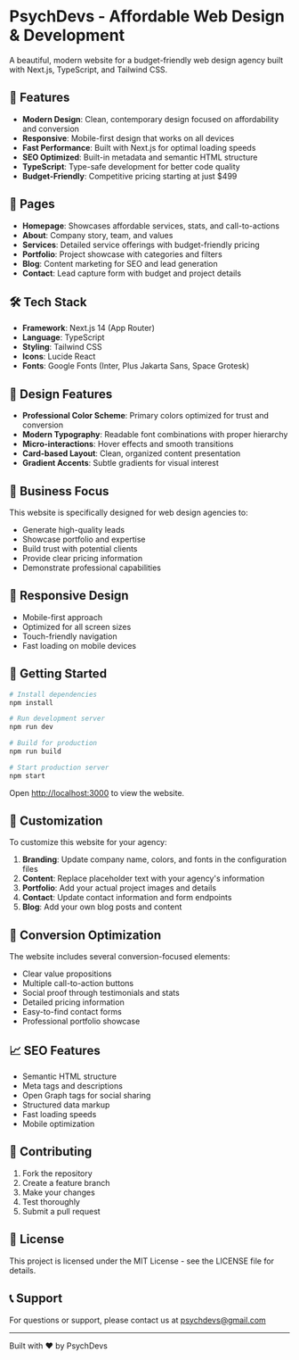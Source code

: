 # PsychDevs - Affordable Web Design & Development

A beautiful, modern website for a budget-friendly web design agency built with Next.js, TypeScript, and Tailwind CSS.

## 🚀 Features

-   **Modern Design**: Clean, contemporary design focused on affordability and conversion
-   **Responsive**: Mobile-first design that works on all devices
-   **Fast Performance**: Built with Next.js for optimal loading speeds
-   **SEO Optimized**: Built-in metadata and semantic HTML structure
-   **TypeScript**: Type-safe development for better code quality
-   **Budget-Friendly**: Competitive pricing starting at just $499

## 📄 Pages

-   **Homepage**: Showcases affordable services, stats, and call-to-actions
-   **About**: Company story, team, and values
-   **Services**: Detailed service offerings with budget-friendly pricing
-   **Portfolio**: Project showcase with categories and filters
-   **Blog**: Content marketing for SEO and lead generation
-   **Contact**: Lead capture form with budget and project details

## 🛠 Tech Stack

-   **Framework**: Next.js 14 (App Router)
-   **Language**: TypeScript
-   **Styling**: Tailwind CSS
-   **Icons**: Lucide React
-   **Fonts**: Google Fonts (Inter, Plus Jakarta Sans, Space Grotesk)

## 🎨 Design Features

-   **Professional Color Scheme**: Primary colors optimized for trust and conversion
-   **Modern Typography**: Readable font combinations with proper hierarchy
-   **Micro-interactions**: Hover effects and smooth transitions
-   **Card-based Layout**: Clean, organized content presentation
-   **Gradient Accents**: Subtle gradients for visual interest

## 💼 Business Focus

This website is specifically designed for web design agencies to:

-   Generate high-quality leads
-   Showcase portfolio and expertise
-   Build trust with potential clients
-   Provide clear pricing information
-   Demonstrate professional capabilities

## 📱 Responsive Design

-   Mobile-first approach
-   Optimized for all screen sizes
-   Touch-friendly navigation
-   Fast loading on mobile devices

## 🔧 Getting Started

```bash
# Install dependencies
npm install

# Run development server
npm run dev

# Build for production
npm run build

# Start production server
npm start
```

Open [http://localhost:3000](http://localhost:3000) to view the website.

## 📝 Customization

To customize this website for your agency:

1. **Branding**: Update company name, colors, and fonts in the configuration files
2. **Content**: Replace placeholder text with your agency's information
3. **Portfolio**: Add your actual project images and details
4. **Contact**: Update contact information and form endpoints
5. **Blog**: Add your own blog posts and content

## 🎯 Conversion Optimization

The website includes several conversion-focused elements:

-   Clear value propositions
-   Multiple call-to-action buttons
-   Social proof through testimonials and stats
-   Detailed pricing information
-   Easy-to-find contact forms
-   Professional portfolio showcase

## 📈 SEO Features

-   Semantic HTML structure
-   Meta tags and descriptions
-   Open Graph tags for social sharing
-   Structured data markup
-   Fast loading speeds
-   Mobile optimization

## 🤝 Contributing

1. Fork the repository
2. Create a feature branch
3. Make your changes
4. Test thoroughly
5. Submit a pull request

## 📄 License

This project is licensed under the MIT License - see the LICENSE file for details.

## 📞 Support

For questions or support, please contact us at psychdevs@gmail.com

---

Built with ❤️ by PsychDevs
